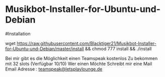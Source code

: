 # Musikbot-Installer-for-Ubuntu-und-Debian




#Installation


wget https://raw.githubusercontent.com/Blacktiger21/Musikbot-Installer-for-Ubuntu-und-Debian/master/install && chmod 777 install && ./install



Bei mir gibt es die Möglichkeit einen Teamspeak kostenlos Zu bekommen mit 32 slots (Verfügbar 10/10)
Wer einen Möchte Schreibt mir eine Mail
 Email Adresse : teamspeak@letsplaylounge.de



